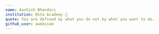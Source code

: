 ```yaml
---
name: Aashish Bhandari 
institution: Ekta Academy 🚩 
quote: You are defined by what you do not by what you want to do.
github_user: awebisam
---
```

